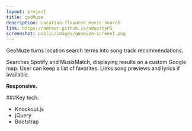 ```yaml
---
layout: project
title: geoMuze
description: Location-flavored music search
link: https://ndrewr.github.io/udacityP5
screenshot: public/images/geomuze-screen1.png
---
```

GeoMuze turns location search terms into song track recommendations.

Searches Spotify and MusixMatch, displaying results on a custom Google map. User can keep a list of favorites. Links song previews and lyrics if available.

**Responsive.**

###Key tech:
- Knockout.js
- jQuery
- Bootstrap
